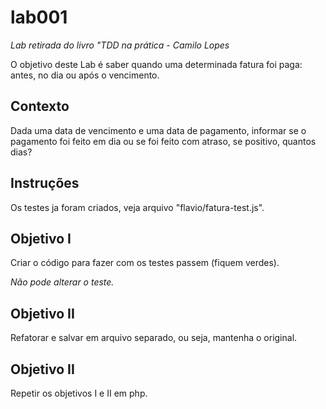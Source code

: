 lab001
======

*Lab retirada do livro "TDD na prática - Camilo Lopes*

O objetivo deste Lab é saber quando uma determinada fatura foi paga:
antes, no dia ou após o vencimento.


Contexto
--------

Dada uma data de vencimento e uma data de pagamento, informar se o pagamento foi
feito em dia ou se foi feito com atraso, se positivo, quantos dias?


Instruções
----------

Os testes ja foram criados, veja arquivo "flavio/fatura-test.js".


Objetivo I
----------

Criar o código para fazer com os testes passem (fiquem verdes).

*Não pode alterar o teste.*



Objetivo II
-----------

Refatorar e salvar em arquivo separado, ou seja, mantenha o original.


Objetivo II
-----------

Repetir os objetivos I e II em php.
